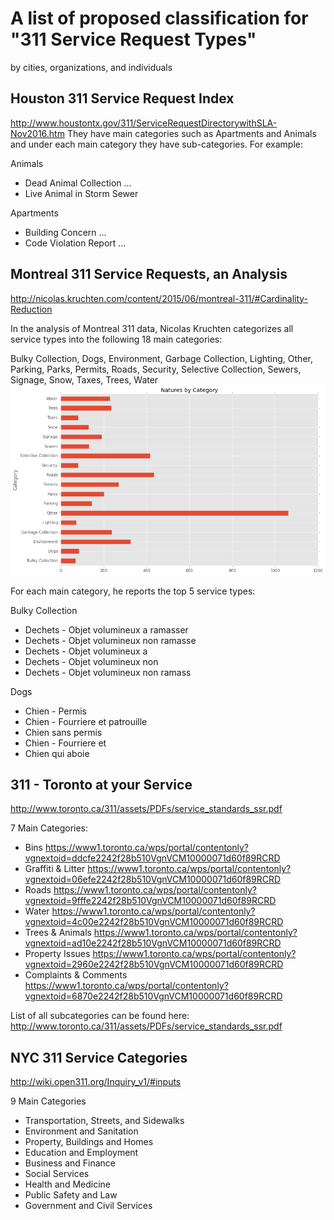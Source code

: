 # A list of proposed classification for "311 Service Request Types" 
by cities, organizations, and individuals

## Houston 311 Service Request Index
http://www.houstontx.gov/311/ServiceRequestDirectorywithSLA-Nov2016.htm 
They have main categories such as Apartments and Animals and under each main
category they have sub-categories. For example:
 
Animals
* Dead Animal Collection ...
* Live Animal in Storm Sewer

Apartments
* Building Concern ...
* Code Violation Report ...


## Montreal 311 Service Requests, an Analysis
http://nicolas.kruchten.com/content/2015/06/montreal-311/#Cardinality-Reduction
 
In the analysis of Montreal 311 data, Nicolas Kruchten categorizes all service
types into the following 18 main categories:
 
Bulky Collection, Dogs, Environment, Garbage Collection, Lighting, Other,
Parking, Parks, Permits, Roads, Security, Selective Collection, Sewers,
Signage, Snow, Taxes, Trees, Water
![categories](https://raw.githubusercontent.com/moqri/311-service-classification/master/images/montreal_categories.png) 
 
For each main category, he reports the top 5 service types:
 
Bulky Collection
* Dechets - Objet volumineux a ramasser
* Dechets - Objet volumineux non ramasse
* Dechets - Objet volumineux a
* Dechets - Objet volumineux non
* Dechets - Objet volumineux non ramass

Dogs
* Chien - Permis
* Chien - Fourriere et patrouille
* Chien sans permis
* Chien - Fourriere et
* Chien qui aboie

## 311 - Toronto at your Service
http://www.toronto.ca/311/assets/PDFs/service_standards_ssr.pdf

7 Main Categories: 
* Bins https://www1.toronto.ca/wps/portal/contentonly?vgnextoid=ddcfe2242f28b510VgnVCM10000071d60f89RCRD
* Graffiti & Litter https://www1.toronto.ca/wps/portal/contentonly?vgnextoid=06efe2242f28b510VgnVCM10000071d60f89RCRD
* Roads https://www1.toronto.ca/wps/portal/contentonly?vgnextoid=9fffe2242f28b510VgnVCM10000071d60f89RCRD
* Water https://www1.toronto.ca/wps/portal/contentonly?vgnextoid=4c00e2242f28b510VgnVCM10000071d60f89RCRD
* Trees & Animals https://www1.toronto.ca/wps/portal/contentonly?vgnextoid=ad10e2242f28b510VgnVCM10000071d60f89RCRD
* Property Issues https://www1.toronto.ca/wps/portal/contentonly?vgnextoid=2960e2242f28b510VgnVCM10000071d60f89RCRD
* Complaints & Comments https://www1.toronto.ca/wps/portal/contentonly?vgnextoid=6870e2242f28b510VgnVCM10000071d60f89RCRD

List of all subcategories can be found here: http://www.toronto.ca/311/assets/PDFs/service_standards_ssr.pdf

## NYC 311 Service Categories
http://wiki.open311.org/Inquiry_v1/#inputs

9 Main Categories
* Transportation, Streets, and Sidewalks
* Environment and Sanitation
* Property, Buildings and Homes
* Education and Employment
* Business and Finance
* Social Services
* Health and Medicine
* Public Safety and Law
* Government and Civil Services
